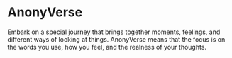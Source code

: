 # AnonyVerse

Embark on a special journey that brings together moments, feelings, and different ways of looking at things. AnonyVerse means that the focus is on the words you use, how you feel, and the realness of your thoughts.
